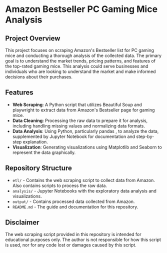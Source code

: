 # Amazon Bestseller PC Gaming Mice Analysis

## Project Overview

This project focuses on scraping Amazon's Bestseller list for PC gaming mice and conducting a thorough analysis of the collected data. The primary goal is to understand the market trends, pricing patterns, and features of the top-rated gaming mice. This analysis could serve businesses and individuals who are looking to understand the market and make informed decisions about their purchases.

## Features

- **Web Scraping**: A Python script that utilizes Beautiful Soup and playwright to extract data from Amazon's Bestseller page for gaming mice.
- **Data Cleaning**: Processing the raw data to prepare it for analysis, including handling missing values and normalizing data formats.
- **Data Analysis**: Using Python, particularly pandas , to analyze the data, supplemented by Jupyter Notebook for documentation and step-by-step explanation.
- **Visualization**: Generating visualizations using Matplotlib and Seaborn to represent the data graphically.

## Repository Structure

- `etl/` - Contains the web scraping script to collect data from Amazon. Also contains scripts to process the raw data.
- `analysis/` - Jupyter Notebooks with the exploratory data analysis and visualizations.
- `output/` - Contains processed data collected from Amazon.
- `README.md` - The guide and documentation for this repository.

## Disclaimer

The web scraping script provided in this repository is intended for educational purposes only. The author is not responsible for how this script is used, nor for any code lost or damages caused by this script.
